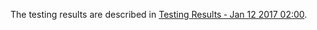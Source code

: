The testing results are described in [Testing Results ‐ Jan 12 2017 02:00](https://github.com/bokkypoobah/TokenTrader/wiki/Testing-Results-%E2%80%90-Jan-12-2017-02:00).
